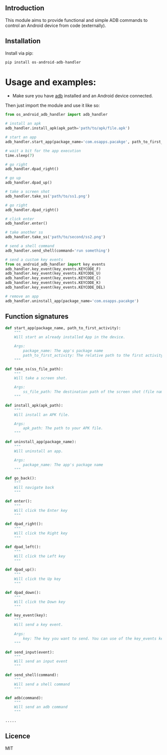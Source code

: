 Introduction
------------

This module aims to provide functional and simple ADB commands to control an Android device from code (externally).

## Installation
Install via pip:

```python 
pip install os-android-adb-handler
```

# Usage and examples:       
* Make sure you have [adb](https://developer.android.com/studio/command-line/adb) installed and an Android device connected.   

Then just import the module and use it like so:

```python
from os_android_adb_handler import adb_handler

# install an apk
adb_handler.install_apk(apk_path='path/to/apk/file.apk')

# start an app
adb_handler.start_app(package_name='com.osapps.pacakge', path_to_first_activity='startup.MainActivity')

# wait a bit for the app execution
time.sleep(7)

# go right
adb_handler.dpad_right()

# go up
adb_handler.dpad_up()

# take a screen shot
adb_handler.take_ss('path/to/ss1.png')

# go right
adb_handler.dpad_right()

# click enter
adb_handler.enter()

# take another ss
adb_handler.take_ss('path/to/second/ss2.png')

# send a shell command
adb_handler.send_shell(command='run something')

# send a custom key events
from os_android_adb_handler import key_events
adb_handler.key_event(key_events.KEYCODE_F)
adb_handler.key_event(key_events.KEYCODE_U)
adb_handler.key_event(key_events.KEYCODE_C)
adb_handler.key_event(key_events.KEYCODE_K)
adb_handler.key_event(key_events.KEYCODE_DEL)

# remove an app
adb_handler.uninstall_app(package_name='com.osapps.pacakge')
```

## Function signatures
```python
def start_app(package_name, path_to_first_activity):
    """
    Will start an already installed App in the device.

    Args:
        package_name: The app's package name
        path_to_first_activity: The relative path to the first activity (like main.MainActivity)
    """

def take_ss(ss_file_path):
    """
    Will take a screen shot.

    Args:
        ss_file_path: The destination path of the screen shot (file name, incl extension)
    """

def install_apk(apk_path):
    """
    Will install an APK file.

    Args:
        apk_path: The path to your APK file.
    """

def uninstall_app(package_name):
    """
    Will uninstall an app.

    Args:
        package_name: The app's package name
    """

def go_back():
    """
    Will navigate back
    """

def enter():
    """
    Will click the Enter key
    """

def dpad_right():
    """
    Will click the Right key
    """

def dpad_left():
    """
    Will click the Left key
    """

def dpad_up():
    """
    Will click the Up key
    """

def dpad_down():
    """
    Will click the Down key
    """

def key_event(key):
    """
    Will send a key event.
    
    Args:
        key: The key you want to send. You can use of the key_events keys
    """

def send_input(event):
    """
    Will send an input event
    """

def send_shell(command):
    """
    Will send a shell command
    """

def adb(command):
    """
    Will send an adb command
    """

.....
```

## Licence
MIT
